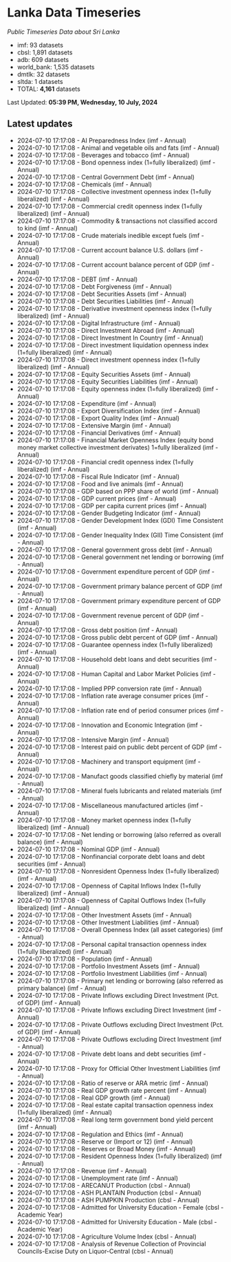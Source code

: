 # Lanka Data Timeseries
*Public Timeseries Data about Sri Lanka*

* imf: 93 datasets
* cbsl: 1,891 datasets
* adb: 609 datasets
* world_bank: 1,535 datasets
* dmtlk: 32 datasets
* sltda: 1 datasets
* TOTAL: **4,161** datasets

Last Updated: **05:39 PM, Wednesday, 10 July, 2024**

## Latest updates

* 2024-07-10 17:17:08 - AI Preparedness Index (imf - Annual)
* 2024-07-10 17:17:08 - Animal and vegetable oils and fats (imf - Annual)
* 2024-07-10 17:17:08 - Beverages and tobacco (imf - Annual)
* 2024-07-10 17:17:08 - Bond openness index (1=fully liberalized) (imf - Annual)
* 2024-07-10 17:17:08 - Central Government Debt (imf - Annual)
* 2024-07-10 17:17:08 - Chemicals (imf - Annual)
* 2024-07-10 17:17:08 - Collective investment openness index (1=fully liberalized) (imf - Annual)
* 2024-07-10 17:17:08 - Commercial credit openness index (1=fully liberalized) (imf - Annual)
* 2024-07-10 17:17:08 - Commodity & transactions not classified accord to kind (imf - Annual)
* 2024-07-10 17:17:08 - Crude materials inedible except fuels (imf - Annual)
* 2024-07-10 17:17:08 - Current account balance U.S. dollars (imf - Annual)
* 2024-07-10 17:17:08 - Current account balance percent of GDP (imf - Annual)
* 2024-07-10 17:17:08 - DEBT (imf - Annual)
* 2024-07-10 17:17:08 - Debt Forgiveness (imf - Annual)
* 2024-07-10 17:17:08 - Debt Securities Assets (imf - Annual)
* 2024-07-10 17:17:08 - Debt Securities Liabilities (imf - Annual)
* 2024-07-10 17:17:08 - Derivative investment openness index (1=fully liberalized) (imf - Annual)
* 2024-07-10 17:17:08 - Digital Infrastructure (imf - Annual)
* 2024-07-10 17:17:08 - Direct Investment Abroad (imf - Annual)
* 2024-07-10 17:17:08 - Direct Investment In Country (imf - Annual)
* 2024-07-10 17:17:08 - Direct investment liquidation openness index (1=fully liberalized) (imf - Annual)
* 2024-07-10 17:17:08 - Direct investment openness index (1=fully liberalized) (imf - Annual)
* 2024-07-10 17:17:08 - Equity Securities Assets (imf - Annual)
* 2024-07-10 17:17:08 - Equity Securities Liabilities (imf - Annual)
* 2024-07-10 17:17:08 - Equity openness index (1=fully liberalized) (imf - Annual)
* 2024-07-10 17:17:08 - Expenditure (imf - Annual)
* 2024-07-10 17:17:08 - Export Diversification Index (imf - Annual)
* 2024-07-10 17:17:08 - Export Quality Index (imf - Annual)
* 2024-07-10 17:17:08 - Extensive Margin (imf - Annual)
* 2024-07-10 17:17:08 - Financial Derivatives (imf - Annual)
* 2024-07-10 17:17:08 - Financial Market Openness Index (equity bond money market collective investment derivates) 1=fully liberalized (imf - Annual)
* 2024-07-10 17:17:08 - Financial credit openness index (1=fully liberalized) (imf - Annual)
* 2024-07-10 17:17:08 - Fiscal Rule Indicator (imf - Annual)
* 2024-07-10 17:17:08 - Food and live animals (imf - Annual)
* 2024-07-10 17:17:08 - GDP based on PPP share of world (imf - Annual)
* 2024-07-10 17:17:08 - GDP current prices (imf - Annual)
* 2024-07-10 17:17:08 - GDP per capita current prices (imf - Annual)
* 2024-07-10 17:17:08 - Gender Budgeting Indicator (imf - Annual)
* 2024-07-10 17:17:08 - Gender Development Index (GDI) Time Consistent (imf - Annual)
* 2024-07-10 17:17:08 - Gender Inequality Index (GII) Time Consistent (imf - Annual)
* 2024-07-10 17:17:08 - General government gross debt (imf - Annual)
* 2024-07-10 17:17:08 - General government net lending or borrowing (imf - Annual)
* 2024-07-10 17:17:08 - Government expenditure percent of GDP (imf - Annual)
* 2024-07-10 17:17:08 - Government primary balance percent of GDP (imf - Annual)
* 2024-07-10 17:17:08 - Government primary expenditure percent of GDP (imf - Annual)
* 2024-07-10 17:17:08 - Government revenue percent of GDP (imf - Annual)
* 2024-07-10 17:17:08 - Gross debt position (imf - Annual)
* 2024-07-10 17:17:08 - Gross public debt percent of GDP (imf - Annual)
* 2024-07-10 17:17:08 - Guarantee openness index (1=fully liberalized) (imf - Annual)
* 2024-07-10 17:17:08 - Household debt loans and debt securities (imf - Annual)
* 2024-07-10 17:17:08 - Human Capital and Labor Market Policies (imf - Annual)
* 2024-07-10 17:17:08 - Implied PPP conversion rate (imf - Annual)
* 2024-07-10 17:17:08 - Inflation rate average consumer prices (imf - Annual)
* 2024-07-10 17:17:08 - Inflation rate end of period consumer prices (imf - Annual)
* 2024-07-10 17:17:08 - Innovation and Economic Integration (imf - Annual)
* 2024-07-10 17:17:08 - Intensive Margin (imf - Annual)
* 2024-07-10 17:17:08 - Interest paid on public debt percent of GDP (imf - Annual)
* 2024-07-10 17:17:08 - Machinery and transport equipment (imf - Annual)
* 2024-07-10 17:17:08 - Manufact goods classified chiefly by material (imf - Annual)
* 2024-07-10 17:17:08 - Mineral fuels lubricants and related materials (imf - Annual)
* 2024-07-10 17:17:08 - Miscellaneous manufactured articles (imf - Annual)
* 2024-07-10 17:17:08 - Money market openness index (1=fully liberalized) (imf - Annual)
* 2024-07-10 17:17:08 - Net lending or borrowing (also referred as overall balance) (imf - Annual)
* 2024-07-10 17:17:08 - Nominal GDP (imf - Annual)
* 2024-07-10 17:17:08 - Nonfinancial corporate debt loans and debt securities (imf - Annual)
* 2024-07-10 17:17:08 - Nonresident Openness Index (1=fully liberalized) (imf - Annual)
* 2024-07-10 17:17:08 - Openness of Capital Inflows Index (1=fully liberalized) (imf - Annual)
* 2024-07-10 17:17:08 - Openness of Capital Outflows Index (1=fully liberalized) (imf - Annual)
* 2024-07-10 17:17:08 - Other Investment Assets (imf - Annual)
* 2024-07-10 17:17:08 - Other Investment Liabilities (imf - Annual)
* 2024-07-10 17:17:08 - Overall Openness Index (all asset categories) (imf - Annual)
* 2024-07-10 17:17:08 - Personal capital transaction openness index (1=fully liberalized) (imf - Annual)
* 2024-07-10 17:17:08 - Population (imf - Annual)
* 2024-07-10 17:17:08 - Portfolio Investment Assets (imf - Annual)
* 2024-07-10 17:17:08 - Portfolio Investment Liabilities (imf - Annual)
* 2024-07-10 17:17:08 - Primary net lending or borrowing (also referred as primary balance) (imf - Annual)
* 2024-07-10 17:17:08 - Private Inflows excluding Direct Investment (Pct. of GDP) (imf - Annual)
* 2024-07-10 17:17:08 - Private Inflows excluding Direct Investment (imf - Annual)
* 2024-07-10 17:17:08 - Private Outflows excluding Direct Investment (Pct. of GDP) (imf - Annual)
* 2024-07-10 17:17:08 - Private Outflows excluding Direct Investment (imf - Annual)
* 2024-07-10 17:17:08 - Private debt loans and debt securities (imf - Annual)
* 2024-07-10 17:17:08 - Proxy for Official Other Investment Liabilities (imf - Annual)
* 2024-07-10 17:17:08 - Ratio of reserve or ARA metric (imf - Annual)
* 2024-07-10 17:17:08 - Real GDP growth rate percent (imf - Annual)
* 2024-07-10 17:17:08 - Real GDP growth (imf - Annual)
* 2024-07-10 17:17:08 - Real estate capital transaction openness index (1=fully liberalized) (imf - Annual)
* 2024-07-10 17:17:08 - Real long term government bond yield percent (imf - Annual)
* 2024-07-10 17:17:08 - Regulation and Ethics (imf - Annual)
* 2024-07-10 17:17:08 - Reserve or (Import or 12) (imf - Annual)
* 2024-07-10 17:17:08 - Reserves or Broad Money (imf - Annual)
* 2024-07-10 17:17:08 - Resident Openness Index (1=fully liberalized) (imf - Annual)
* 2024-07-10 17:17:08 - Revenue (imf - Annual)
* 2024-07-10 17:17:08 - Unemployment rate (imf - Annual)
* 2024-07-10 17:17:08 - ARECANUT Production (cbsl - Annual)
* 2024-07-10 17:17:08 - ASH PLANTAIN Production (cbsl - Annual)
* 2024-07-10 17:17:08 - ASH PUMPKIN Production (cbsl - Annual)
* 2024-07-10 17:17:08 - Admitted for University Education - Female (cbsl - Academic Year)
* 2024-07-10 17:17:08 - Admitted for University Education - Male (cbsl - Academic Year)
* 2024-07-10 17:17:08 - Agriculture Volume Index (cbsl - Annual)
* 2024-07-10 17:17:08 - Analysis of Revenue Collection of Provincial Councils-Excise Duty on Liquor-Central (cbsl - Annual)